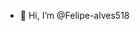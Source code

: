 - 👋 Hi, I’m @Felipe-alves518


<!---
Felipe-alves518/Felipe-alves518 is a ✨ special ✨ repository because its `README.md` (this file) appears on your GitHub profile.
You can click the Preview link to take a look at your changes.
--->
